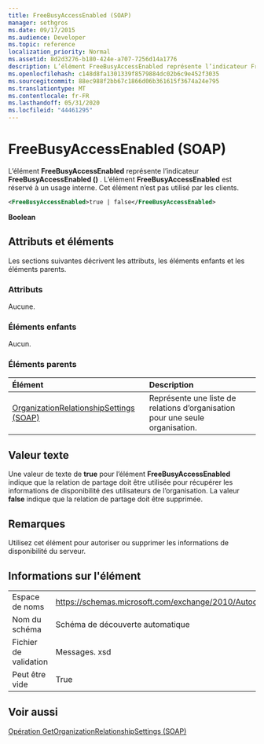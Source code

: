 ```yaml
---
title: FreeBusyAccessEnabled (SOAP)
manager: sethgros
ms.date: 09/17/2015
ms.audience: Developer
ms.topic: reference
localization_priority: Normal
ms.assetid: 8d2d3276-b180-424e-a707-7256d14a1776
description: L’élément FreeBusyAccessEnabled représente l’indicateur FreeBusyAccessEnabled (). L’élément FreeBusyAccessEnabled est réservé à un usage interne. Cet élément n’est pas utilisé par les clients.
ms.openlocfilehash: c148d8fa1301339f8579884dc02b6c9e452f3035
ms.sourcegitcommit: 88ec988f2bb67c1866d06b361615f3674a24e795
ms.translationtype: MT
ms.contentlocale: fr-FR
ms.lasthandoff: 05/31/2020
ms.locfileid: "44461295"
---
```

# <a name="freebusyaccessenabled-soap"></a>FreeBusyAccessEnabled (SOAP)

L’élément **FreeBusyAccessEnabled** représente l’indicateur **FreeBusyAccessEnabled ()** . L’élément **FreeBusyAccessEnabled** est réservé à un usage interne. Cet élément n’est pas utilisé par les clients. 
  
```XML
<FreeBusyAccessEnabled>true | false</FreeBusyAccessEnabled>
```

 **Boolean**
## <a name="attributes-and-elements"></a>Attributs et éléments

Les sections suivantes décrivent les attributs, les éléments enfants et les éléments parents.
  
### <a name="attributes"></a>Attributs

Aucune.
  
### <a name="child-elements"></a>Éléments enfants

Aucun.
  
### <a name="parent-elements"></a>Éléments parents

|**Élément**|**Description**|
|:-----|:-----|
|[OrganizationRelationshipSettings (SOAP)](organizationrelationshipsettings-soap.md) <br/> |Représente une liste de relations d’organisation pour une seule organisation.  <br/> |
   
## <a name="text-value"></a>Valeur texte

Une valeur de texte de **true** pour l’élément **FreeBusyAccessEnabled** indique que la relation de partage doit être utilisée pour récupérer les informations de disponibilité des utilisateurs de l’organisation. La valeur **false** indique que la relation de partage doit être supprimée. 
  
## <a name="remarks"></a>Remarques

Utilisez cet élément pour autoriser ou supprimer les informations de disponibilité du serveur. 
  
## <a name="element-information"></a>Informations sur l'élément

|||
|:-----|:-----|
|Espace de noms  <br/> |https://schemas.microsoft.com/exchange/2010/Autodiscover  <br/> |
|Nom du schéma  <br/> |Schéma de découverte automatique  <br/> |
|Fichier de validation  <br/> |Messages. xsd  <br/> |
|Peut être vide  <br/> |True  <br/> |
   
## <a name="see-also"></a>Voir aussi



[Opération GetOrganizationRelationshipSettings (SOAP)](getorganizationrelationshipsettings-operation-soap.md)


